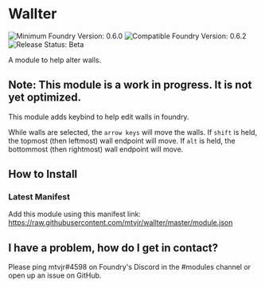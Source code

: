 # Wallter

![Minimum Foundry Version: 0.6.0](https://img.shields.io/badge/Minimum_Foundry_Version-0.6.0-green?style=plastic)
![Compatible Foundry Version: 0.6.2](https://img.shields.io/badge/Compatible_Foundry_Version-0.6.2-green?style=plastic)
![Release Status: Beta](https://img.shields.io/badge/Release_Status-Beta-yellow?style=plastic)

A module to help alter walls.

## Note: This module is a work in progress. It is not yet optimized.

This module adds keybind to help edit walls in foundry.

While walls are selected, the `arrow keys` will move the walls.
If `shift` is held, the topmost (then leftmost) wall endpoint will move.
If `alt` is held, the bottommost (then rightmost) wall endpoint will move.

## How to Install

### Latest Manifest

Add this module using this manifest link: https://raw.githubusercontent.com/mtvjr/wallter/master/module.json

## I have a problem, how do I get in contact?

Please ping mtvjr#4598 on Foundry's Discord in the #modules channel or open up an issue on GitHub.
